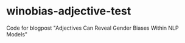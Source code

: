 # winobias-adjective-test
Code for blogpost "Adjectives Can Reveal Gender Biases Within NLP Models"
